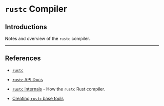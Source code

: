 # `rustc` Compiler

## Introductions

Notes and overview of the `rustc` compiler.

---

## References

* [`rustc`](https://doc.rust-lang.org/rustc/command-line-arguments.html)

* [`rustc` API Docs](https://doc.rust-lang.org/nightly/nightly-rustc/rustc/)

* [`rustc` Internals](https://rust-lang.github.io/rustc-guide/) - How the `rustc` Rust compiler.

* [Creating `rustc` base tools](https://github.com/nrc/stupid-stats)
